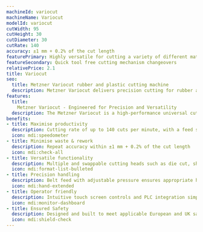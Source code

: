 ```yaml
---
machineId: variocut
machineName: Variocut
modelId: variocut
cutWidth: 95
cutHeight: 30
cutDiameter: 30
cutRate: 140
accuracy: ±1 mm + 0.2% of the cut length
featurePrimary: Highly versatile for cutting a variety of different materials.
featureSecondary: Quick tool free cutting mechanism changeovers
relativePrice: 2.1
title: Variocut
seo:
  title: Metzner Variocut rubber and plastic cutting machine
  description: Metzner Variocut delivers precision cutting for rubber and plastics with servo-driven accuracy, PLC control, and tool-free setup. Ideal for demanding industrial applications
features:
  title:
    Metzner Variocut - Engineered for Precision and Versatility
  description: The Metzner Variocut is a high-performance universal cutting machine built to handle a wide range of materials including rubber, plastic tubing, and flexible profiles. It ensures consistent, high-quality results making it ideal for modern production environments.
benefits:
- title: Maximise productivity
  description: Cutting rate of up to 140 cuts per minute, with a feed speed of 90 metres per minute
  icon: mdi:speedometer
- title: Minimise waste & rework
  description: Repeat accuracy within ±1 mm + 0.2% of the cut length
  icon: mdi:check-all
- title: Versatile functionality
  description: Multiple and swappable cutting heads such as die cut, shear cut and drawing cut for multiple material and cutting tasks
  icon: mdi:format-list-bulleted
- title: Precision handling
  description: Belt feed with adjustable pressure ensures appropriate handling of your materials
  icon: mdi:hand-extended
- title: Operator friendly
  description: Intuitive touch screen controls and PLC integration simplify complex tasks and training even for less experienced operators
  icon: mdi:monitor-dashboard
- title: Ensured Safety
  description: Designed and built to meet applicable European and UK safety standards
  icon: mdi:shield-check
---
```

